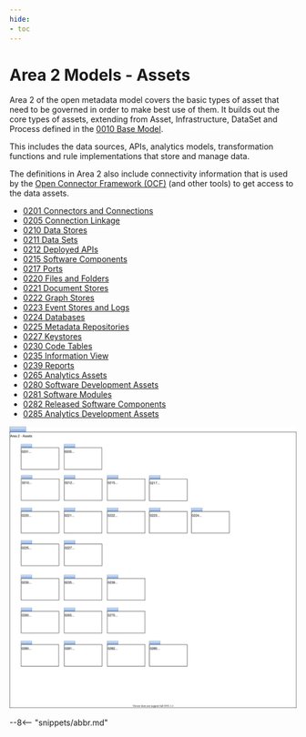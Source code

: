 ```yaml
---
hide:
- toc
---
```


<!-- SPDX-License-Identifier: CC-BY-4.0 -->
<!-- Copyright Contributors to the Egeria project. -->

# Area 2 Models - Assets

Area 2 of the open metadata model covers the basic types of asset that need to be governed in order to make best use of them. It builds out the core types of assets, extending from Asset, Infrastructure, DataSet and Process defined in the [0010 Base Model](0010-base-model.md).

This includes the data sources, APIs, analytics models, transformation functions and rule implementations that store and manage data.

The definitions in Area 2 also include connectivity information that is used by the [Open Connector Framework (OCF)](../../../open-metadata-implementation/frameworks/open-connector-framework/README.md) (and other tools) to get access to the data assets.

- [0201 Connectors and Connections](0201-connectors-and-connections.md)
- [0205 Connection Linkage](0205-connection-linkage.md)
- [0210 Data Stores](0210-data-stores.md)
- [0211 Data Sets](0211-data-sets.md)
- [0212 Deployed APIs](0212-deployed-apis.md)
- [0215 Software Components](0215-software-components.md)
- [0217 Ports](0217-ports.md)
- [0220 Files and Folders](0220-files-and-folders.md)
- [0221 Document Stores](0221-document-stores.md)
- [0222 Graph Stores](0222-graph-stores.md)
- [0223 Event Stores and Logs](0223-events-and-logs.md)
- [0224 Databases](0224-databases.md)
- [0225 Metadata Repositories](0225-metadata-repositories.md)
- [0227 Keystores](0227-keystores.md)
- [0230 Code Tables](0230-code-tables.md)
- [0235 Information View](0235-information-view.md)
- [0239 Reports](0239-reports.md)
- [0265 Analytics Assets](0265-analytics-assets.md)
- [0280 Software Development Assets](0280-software-development-assets.md)
- [0281 Software Modules](0281-software-modules.md)
- [0282 Released Software Components](0282-released-software-components.md)
- [0285 Analytics Development Assets](0285-analytics-development-assets.md)

![UML Packages](area-2-assets-overview.svg)

--8<-- "snippets/abbr.md"
